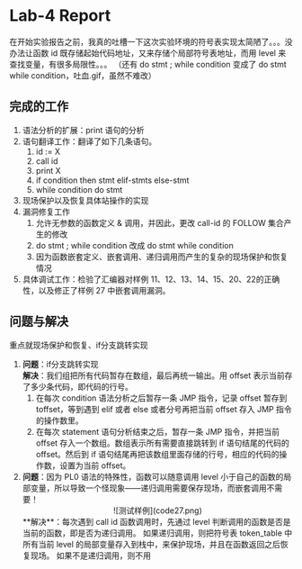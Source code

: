 # Lab-4 Report
在开始实验报告之前，我真的吐槽一下这次实验环境的符号表实现太简陋了。。。没办法让函数 id 既存储起始代码地址，又来存储个局部符号表地址，而用 level 来查找变量，有很多局限性。。。
（还有 do stmt ; while condition 变成了 do stmt while condition，吐血.gif，虽然不难改）
## 完成的工作
1. 语法分析的扩展：print 语句的分析
2. 语句翻译工作：翻译了如下几条语句。
	1. id := X
	2. call id
	3. print X
	4. if condition then stmt elif-stmts  else-stmt
	5. while condition do stmt
3. 现场保护以及恢复具体站操作的实现
4. 漏洞修复工作
	1. 允许无参数的函数定义 & 调用，并因此，更改 call-id 的 FOLLOW 集合产生的修改
	2. do stmt ; while condition 改成 do stmt while condition
	3. 因为函数嵌套定义、嵌套调用、递归调用而产生的复杂的现场保护和恢复情况
5. 具体调试工作：检验了汇编器对样例 11、12、13、14、15、20、22的正确性，以及修正了样例 27 中嵌套调用漏洞。

## 问题与解决
重点就现场保护和恢复、if分支跳转实现
1.	**问题**：if分支跳转实现  
	**解决**：我们组把所有代码暂存在数组，最后再统一输出。用 offset 表示当前存了多少条代码，即代码的行号。
    1. 在每次 condition 语法分析之后暂存一条 JMP 指令，记录 offset 暂存到 toffset，等到遇到 elif 或者 else 或者分号再把当前 offset 存入 JMP 指令的操作数里。
    2. 在每次 statement 语句分析结束之后，暂存一条 JMP 指令，并把当前 offset 存入一个数组。数组表示所有需要直接跳转到 if 语句结尾的代码的 offset。然后到 if 语句结尾再把该数组里面存储的行号，相应的代码的操作数，设置为当前 offset。
2.	**问题**：因为 PL0 语法的特殊性，函数可以随意调用 level 小于自己的函数的局部变量，所以导致一个怪现象——递归调用需要保存现场，而嵌套调用不需要！
	<div align=center>
    ![测试样例](code27.png)
    </div>    
	**解决**：每次遇到 call id 函数调用时，先通过 level 判断调用的函数是否是当前的函数，即是否为递归调用。  
    如果递归调用，则把符号表 token_table 中所有当前 level 的局部变量存入到栈中，来保护现场，并且在函数返回之后恢复现场。  
    如果不是递归调用，则不用